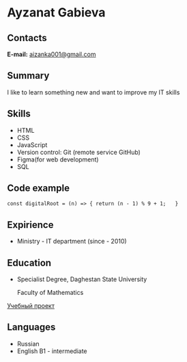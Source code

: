 # Ayzanat Gabieva

## Contacts

**E-mail:** aizanka001@gmail.com

## Summary

I like to learn something new and want to improve my IT skills

## Skills

- HTML
- CSS
- JavaScript
- Version control: Git (remote service GitHub)
- Figma(for web development)
- SQL

## Code example

`const digitalRoot = (n) => {
  return (n - 1) % 9 + 1;  
  }`

## Expirience

- Ministry - IT department (since - 2010)

## Education

- Specialist Degree, Daghestan State University

  Faculty of Mathematics

 [Учебный проект](https://github.com/ayzana/project.git)

## Languages

- Russian
- English B1 - intermediate

